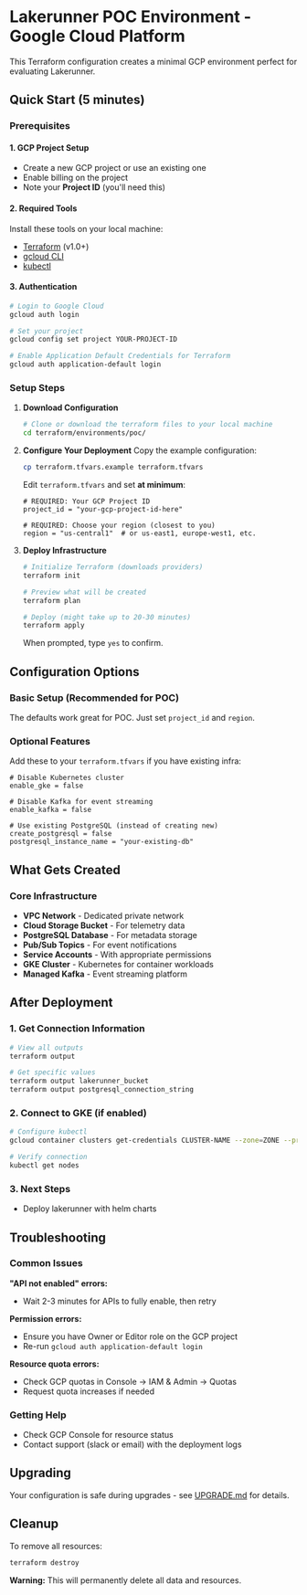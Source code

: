 # Lakerunner POC Environment - Google Cloud Platform

This Terraform configuration creates a minimal GCP environment perfect for evaluating Lakerunner.

## Quick Start (5 minutes)

### Prerequisites

#### 1. GCP Project Setup
- Create a new GCP project or use an existing one
- Enable billing on the project
- Note your **Project ID** (you'll need this)

#### 2. Required Tools
Install these tools on your local machine:
- [Terraform](https://developer.hashicorp.com/terraform/downloads) (v1.0+)
- [gcloud CLI](https://cloud.google.com/sdk/docs/install)
- [kubectl](https://kubernetes.io/docs/tasks/tools/#kubectl) 

#### 3. Authentication
```bash
# Login to Google Cloud
gcloud auth login

# Set your project
gcloud config set project YOUR-PROJECT-ID

# Enable Application Default Credentials for Terraform
gcloud auth application-default login
```

### Setup Steps

1. **Download Configuration**
   ```bash
   # Clone or download the terraform files to your local machine
   cd terraform/environments/poc/
   ```

2. **Configure Your Deployment**
   Copy the example configuration:
   ```bash
   cp terraform.tfvars.example terraform.tfvars
   ```

   Edit `terraform.tfvars` and set **at minimum**:
   ```hcl
   # REQUIRED: Your GCP Project ID
   project_id = "your-gcp-project-id-here"

   # REQUIRED: Choose your region (closest to you)
   region = "us-central1"  # or us-east1, europe-west1, etc.
   ```

3. **Deploy Infrastructure**
   ```bash
   # Initialize Terraform (downloads providers)
   terraform init

   # Preview what will be created
   terraform plan

   # Deploy (might take up to 20-30 minutes)
   terraform apply
   ```

   When prompted, type `yes` to confirm.

## Configuration Options

### Basic Setup (Recommended for POC)
The defaults work great for POC. Just set `project_id` and `region`.

### Optional Features
Add these to your `terraform.tfvars` if you have existing infra:

```hcl
# Disable Kubernetes cluster
enable_gke = false

# Disable Kafka for event streaming
enable_kafka = false

# Use existing PostgreSQL (instead of creating new)
create_postgresql = false
postgresql_instance_name = "your-existing-db"
```

## What Gets Created

### Core Infrastructure
- **VPC Network** - Dedicated private network
- **Cloud Storage Bucket** - For telemetry data
- **PostgreSQL Database** - For metadata storage
- **Pub/Sub Topics** - For event notifications
- **Service Accounts** - With appropriate permissions
- **GKE Cluster** - Kubernetes for container workloads
- **Managed Kafka** - Event streaming platform


## After Deployment

### 1. Get Connection Information
```bash
# View all outputs
terraform output

# Get specific values
terraform output lakerunner_bucket
terraform output postgresql_connection_string
```

### 2. Connect to GKE (if enabled)
```bash
# Configure kubectl
gcloud container clusters get-credentials CLUSTER-NAME --zone=ZONE --project=PROJECT-ID

# Verify connection
kubectl get nodes
```

### 3. Next Steps
- Deploy lakerunner with helm charts

## Troubleshooting

### Common Issues

**"API not enabled" errors:**
- Wait 2-3 minutes for APIs to fully enable, then retry

**Permission errors:**
- Ensure you have Owner or Editor role on the GCP project
- Re-run `gcloud auth application-default login`

**Resource quota errors:**
- Check GCP quotas in Console → IAM & Admin → Quotas
- Request quota increases if needed

### Getting Help
- Check GCP Console for resource status
- Contact support (slack or email) with the deployment logs

## Upgrading
Your configuration is safe during upgrades - see [UPGRADE.md](../../../UPGRADE.md) for details.

## Cleanup

To remove all resources:
```bash
terraform destroy
```

 **Warning:** This will permanently delete all data and resources.
